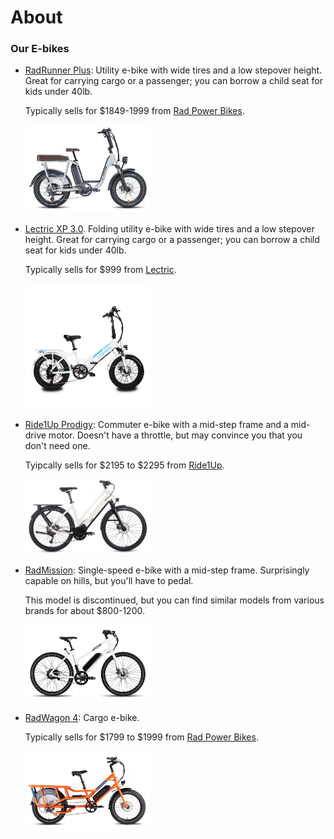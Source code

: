 # 

# About

### Our E-bikes

- [RadRunner Plus](https://www.radpowerbikes.com/collections/electric-bikes/products/radrunner-plus-electric-utility-bike?sref_id=mt2dtbd):
  Utility e-bike with wide tires and a low stepover height. Great for carrying cargo or a
  passenger; you can borrow a child seat for kids under 40lb.

  Typically sells for $1849-1999 from [Rad Power Bikes](http://rwrd.io/mt2dtbd?c).

  <img src="/ebikes/RunnerPlus_side_700x.png" width=200 alt="Image of RadRunner Plus" />

- [Lectric XP 3.0](https://lectricebikes.com/collections/xp-3-0-series). Folding utility
  e-bike with wide tires and a low stepover height. Great for carrying cargo or a
  passenger; you can borrow a child seat for kids under 40lb.

  Typically sells for $999 from [Lectric](https://lectricebikes.com/).

  <img src="/ebikes/WST-stock_ebd3778f-7b18-41cc-897c-93d482bfbbee_1100x.png" width=200 alt="Image of Lectric XP 3.0" />

- [Ride1Up Prodigy](https://ride1up.com/product/prodigy/): Commuter e-bike with a mid-step
  frame and a mid-drive motor. Doesn't have a throttle, but may convince you that you
  don't need one.

  Tyipcally sells for $2195 to $2295 from [Ride1Up](https://ride1up.com/).

  <img src="/ebikes/Prodigy_ST_Chalk-1400x840.jpeg" width=200 alt="Image of Ride1Up Prodigy" />

- [RadMission](https://www.radpowerbikes.com/products/radmission-electric-city-bike):
  Single-speed e-bike with a mid-step frame. Surprisingly capable on hills, but you'll
  have to pedal.

  This model is discontinued, but you can find similar models from various brands for
  about $800-1200.

  <img src="/ebikes/MissionMS_white_side_700x.png" width=200 alt="Image of RadMission" />

- [RadWagon 4](https://www.radpowerbikes.com/collections/electric-bikes/products/radwagon-electric-cargo-bike?sref_id=mt2dtbd):
  Cargo e-bike.

  Typically sells for $1799 to $1999 from [Rad Power Bikes](http://rwrd.io/mt2dtbd?c).

  <img src="/ebikes/WagonOrange_side1to1_700x.png" width=200 alt="Image of RadWagon 4" />

